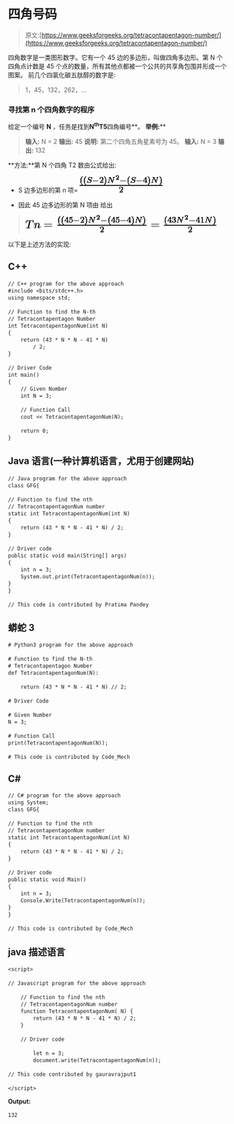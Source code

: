 # 四角号码

> 原文:[https://www.geeksforgeeks.org/tetracontapentagon-number/](https://www.geeksforgeeks.org/tetracontapentagon-number/)

四角数字是一类图形数字。它有一个 45 边的多边形，叫做四角多边形。第 N 个四角点计数是 45 个点的数量，所有其他点都被一个公共的共享角包围并形成一个图案。
前几个四氯化碳五肽醇的数字是:

> 1，45，132，262，…

### 寻找第 n 个四角数字的程序

给定一个编号 **N** ，任务是找到**N<sup>th</sup>T5**四角编号**。
**举例:**** 

> **输入:** N = 2
> **输出:** 45
> **说明:**
> 第二个四角五角星素号为 45。
> **输入:** N = 3
> **输出:** 132

**方法:**第 N 个四角 T2 数由公式给出:

*   S 边多边形的第 n 项= ![\frac{((S - 2)N^{2} - (S - 4)N)}{2}  ](img/96d6344d3fd791d93eb510de310dde2e.png "Rendered by QuickLaTeX.com")

*   因此 45 边多边形的第 N 项由
    给出

> ![Tn =\frac{((45 - 2)N^{2} - (45 - 4)N)}{2} =\frac{(43N^{2} - 41N)}{2}  ](img/a9554b1809b6c41d0b4699f1141ccf9c.png "Rendered by QuickLaTeX.com")

以下是上述方法的实现:

## C++

```
// C++ program for the above approach
#include <bits/stdc++.h>
using namespace std;

// Function to find the N-th
// Tetracontapentagon Number
int TetracontapentagonNum(int N)
{
    return (43 * N * N - 41 * N)
        / 2;
}

// Driver Code
int main()
{
    // Given Number
    int N = 3;

    // Function Call
    cout << TetracontapentagonNum(N);

    return 0;
}
```

## Java 语言(一种计算机语言，尤用于创建网站)

```
// Java program for the above approach 
class GFG{

// Function to find the nth
// TetracontapentagonNum number
static int TetracontapentagonNum(int N)
{
    return (43 * N * N - 41 * N) / 2;
}

// Driver code
public static void main(String[] args)
{
    int n = 3;
    System.out.print(TetracontapentagonNum(n));
}
}

// This code is contributed by Pratima Pandey
```

## 蟒蛇 3

```
# Python3 program for the above approach

# Function to find the N-th
# Tetracontapentagon Number
def TetracontapentagonNum(N):

    return (43 * N * N - 41 * N) // 2;

# Driver Code

# Given Number
N = 3;

# Function Call
print(TetracontapentagonNum(N));

# This code is contributed by Code_Mech
```

## C#

```
// C# program for the above approach
using System;
class GFG{

// Function to find the nth
// TetracontapentagonNum number
static int TetracontapentagonNum(int N)
{
    return (43 * N * N - 41 * N) / 2;
}

// Driver code
public static void Main()
{
    int n = 3;
    Console.Write(TetracontapentagonNum(n));
}
}

// This code is contributed by Code_Mech
```

## java 描述语言

```
<script>

// Javascript program for the above approach 

    // Function to find the nth
    // TetracontapentagonNum number
    function TetracontapentagonNum( N) {
        return (43 * N * N - 41 * N) / 2;
    }

    // Driver code

        let n = 3;
        document.write(TetracontapentagonNum(n));

// This code contributed by gauravrajput1

</script>
```

**Output:** 

```
132
```